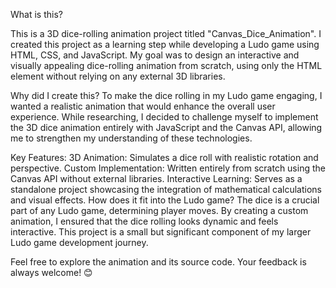 What is this?

This is a 3D dice-rolling animation project titled "Canvas_Dice_Animation". I created this project as a learning step while developing a Ludo game using HTML, CSS, and JavaScript. My goal was to design an interactive and visually appealing dice-rolling animation from scratch, using only the HTML <canvas> element without relying on any external 3D libraries.

Why did I create this?
To make the dice rolling in my Ludo game engaging, I wanted a realistic animation that would enhance the overall user experience. While researching, I decided to challenge myself to implement the 3D dice animation entirely with JavaScript and the Canvas API, allowing me to strengthen my understanding of these technologies.

Key Features:
3D Animation: Simulates a dice roll with realistic rotation and perspective.
Custom Implementation: Written entirely from scratch using the Canvas API without external libraries.
Interactive Learning: Serves as a standalone project showcasing the integration of mathematical calculations and visual effects.
How does it fit into the Ludo game?
The dice is a crucial part of any Ludo game, determining player moves. By creating a custom animation, I ensured that the dice rolling looks dynamic and feels interactive. This project is a small but significant component of my larger Ludo game development journey.

Feel free to explore the animation and its source code. Your feedback is always welcome! 😊
